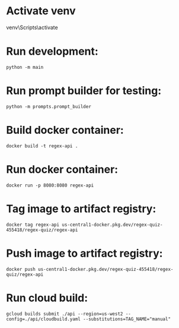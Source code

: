 # Activate venv
venv\Scripts\activate

# Run development:
`python -m main`

# Run prompt builder for testing:
`python -m prompts.prompt_builder`

# Build docker container:
`docker build -t regex-api .`

# Run docker container:
`docker run -p 8080:8080 regex-api`

# Tag image to artifact registry:
`docker tag regex-api us-central1-docker.pkg.dev/regex-quiz-455418/regex-quiz/regex-api`

# Push image to artifact registry:
`docker push us-central1-docker.pkg.dev/regex-quiz-455418/regex-quiz/regex-api`

# Run cloud build:
`gcloud builds submit ./api --region=us-west2 --config=./api/cloudbuild.yaml --substitutions=TAG_NAME="manual"`
